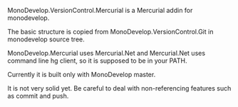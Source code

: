 MonoDevelop.VersionControl.Mercurial is a Mercurial addin for monodevelop.

The basic structure is copied from MonoDevelop.VersionControl.Git in
monodevelop source tree.

MonoDevelop.Mercurial uses Mercurial.Net and Mercurial.Net uses 
command line hg client, so it is supposed to be in your PATH.

Currently it is built only with MonoDevelop master.

It is not very solid yet. Be careful to deal with non-referencing
features such as commit and push.

